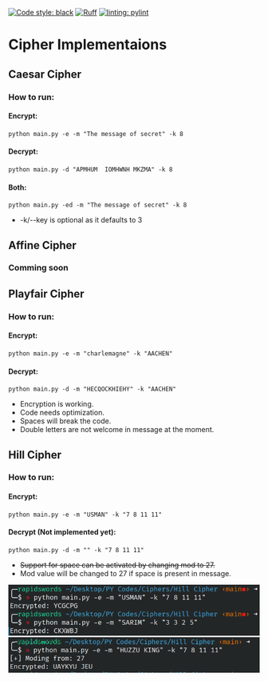 [![Code style: black](https://img.shields.io/badge/code%20style-black-000000.svg)](https://github.com/psf/black)
[![Ruff](https://img.shields.io/endpoint?url=https://raw.githubusercontent.com/astral-sh/ruff/main/assets/badge/v2.json)](https://github.com/astral-sh/ruff)
[![linting: pylint](https://img.shields.io/badge/linting-pylint-yellowgreen)](https://github.com/pylint-dev/pylint)

# Cipher Implementaions

## Caesar Cipher
### How to run:

#### Encrypt:
```
python main.py -e -m "The message of secret" -k 8
```

#### Decrypt:
```
python main.py -d "APMHUM  IOMHWNH MKZMA" -k 8
```

#### Both:
```
python main.py -ed -m "The message of secret" -k 8
```

- -k/--key is optional as it defaults to 3


## Affine Cipher
### Comming soon


## Playfair Cipher
### How to run:
#### Encrypt:
```
python main.py -e -m "charlemagne" -k "AACHEN"
```

#### Decrypt:
```
python main.py -d -m "HECQOCKHIEHY" -k "AACHEN"
```

- Encryption is working.
- Code needs optimization.
- Spaces will break the code.
- Double letters are not welcome in message at the moment.


## Hill Cipher
### How to run:
#### Encrypt:
```
python main.py -e -m "USMAN" -k "7 8 11 11"
```

#### Decrypt (Not implemented yet):
```
python main.py -d -m "" -k "7 8 11 11"
```


- ~~Support for space can be activated by changing mod to 27.~~
- Mod value will be changed to 27 if space is present in message.

<picture>
	<img src="Images/hill-cipher.png" alt="Image of Hill Cipher running and output.">
</picture>

<picture>
	<img src="Images/hill-cipher-space.png" alt="Image of Hill Cipher running and output with space in message.">
</picture>